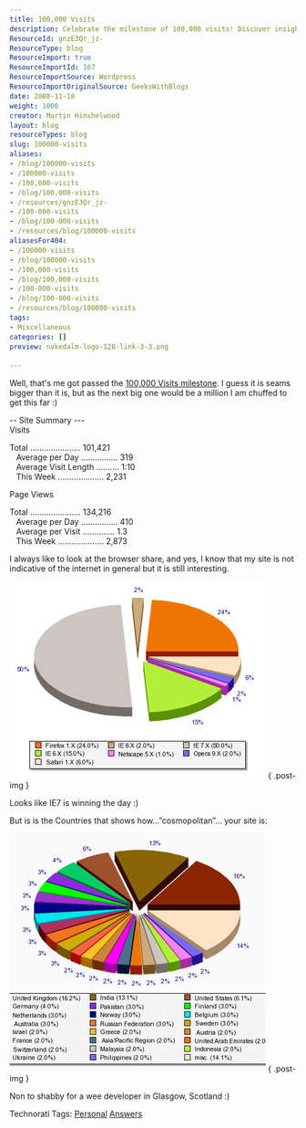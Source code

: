 ```yaml
---
title: 100,000 Visits
description: Celebrate the milestone of 100,000 visits! Discover insights on site traffic, browser share, and global reach from a Glasgow developer's perspective.
ResourceId: gnzE3Qr_jz-
ResourceType: blog
ResourceImport: true
ResourceImportId: 167
ResourceImportSource: Wordpress
ResourceImportOriginalSource: GeeksWithBlogs
date: 2008-11-18
weight: 1000
creator: Martin Hinshelwood
layout: blog
resourceTypes: blog
slug: 100000-visits
aliases:
- /blog/100000-visits
- /100000-visits
- /100,000-visits
- /blog/100,000-visits
- /resources/gnzE3Qr_jz-
- /100-000-visits
- /blog/100-000-visits
- /resources/blog/100000-visits
aliasesFor404:
- /100000-visits
- /blog/100000-visits
- /100,000-visits
- /blog/100,000-visits
- /100-000-visits
- /blog/100-000-visits
- /resources/blog/100000-visits
tags:
- Miscellaneous
categories: []
preview: nakedalm-logo-128-link-3-3.png

---
```

Well, that's me got passed the [100,000 Visits milestone](http://www.sitemeter.com/?a=stats&s=s41hinshelm). I guess it is seams bigger than it is, but as the next big one would be a million I am chuffed to get this far :)

\-- Site Summary ---                      
Visits

Total ...................... 101,421             
   Average per Day ................ 319             
   Average Visit Length .......... 1:10             
   This Week .................... 2,231

Page Views

Total ...................... 134,216             
   Average per Day ................ 410             
   Average per Visit .............. 1.3             
   This Week .................... 2,873

I always like to look at the browser share, and yes, I know that my site is not indicative of the internet in general but it is still interesting.

[![10000stats](images/100000Visits_AB2B-10000stats_thumb-2-2.gif)](http://blog.hinshelwood.com/files/2011/05/GWB-WindowsLiveWriter-100000Visits_AB2B-10000stats_2.gif)
{ .post-img }

Looks like IE7 is winning the day :)

But is is the Countries that shows how…”cosmopolitan”… your site is:

[![10000countries](images/100000Visits_AB2B-10000countries_thumb-1-1.gif)](http://blog.hinshelwood.com/files/2011/05/GWB-WindowsLiveWriter-100000Visits_AB2B-10000countries_2.gif)
{ .post-img }

Non to shabby for a wee developer in Glasgow, Scotland :)

Technorati Tags: [Personal](http://technorati.com/tags/Personal) [Answers](http://technorati.com/tags/Answers)
